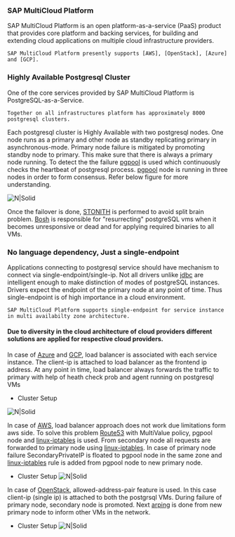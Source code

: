### SAP MultiCloud Platform

SAP MultiCloud Platform is an open platform-as-a-service (PaaS) product that provides core platform and backing services, for building and extending cloud applications on multiple cloud infrastructure providers.

    SAP MultiCloud Platform presently supports [AWS], [OpenStack], [Azure] and [GCP].

### Highly Available Postgresql Cluster

One of the core services provided by SAP MultiCloud Platform is PostgreSQL-as-a-Service.

    Together on all infrastructures platform has approximately 8000 postgresql clusters.

Each postgresql cluster is Highly Available with two postgresql nodes. One node runs as a primary and other node as standby replicating primary in asynchronous-mode. Primary node failure is mitigated by promoting standby node to primary. This make sure that there is always a primary node running. To detect the the failure [pgpool] is used which continuously checks the heartbeat of postgresql process. [pgpool] node is running in three nodes in order to form consensus. Refer below figure for more understanding.

![N|Solid](https://github.com/dbossap/dbos-performance/blob/master/postgresql-Cluster.png?raw=true)
  
  Once the failover is done, [STONITH] is performed to avoid split brain problem. [Bosh] is responsible for "resurrecting" postgreSQL vms when it becomes unresponsive or dead and for applying required binaries to all VMs.

### No language dependency, Just a single-endpoint

  Applications connecting to postgresql service should have mechanism to connect via single-endpoint/single-ip. Not all drivers unlike [jdbc] are intelligent enough to make distinction of modes of postgreSQL instances. Drivers expect the endpoint of the primary node at any point of time. Thus single-endpoint is of high importance in a cloud environment. 
  
    SAP MultiCloud Platform supports single-endpoint for service instance in multi availabilty zone architecture.
    
#### Due to diversity in the cloud architecture of cloud providers different solutions are applied for respective cloud providers.


In case of [Azure] and [GCP], load balancer is associated with each service instance. The client-ip is attached to load balancer as the frontend ip address. At any point in time, load balancer always forwards the traffic to primary with help of heath check prob and agent running on postgresql VMs

- Cluster Setup

![N|Solid](https://github.com/dbossap/dbos-performance/blob/master/Azure-Implementation.png?raw=true)


In case of [AWS], load balancer approach does not work due limitations form aws side. To solve this problem [Route53] with MultiValue policy, pgpool node and [linux-iptables] is used. From secondary node all requests are forwarded to primary node using [linux-iptables]. In case of primary node failure SecondaryPrivateIP is floated to pgpool node in the same zone and [linux-iptables] rule is added from pgpool node to new primary node.

 - Cluster Setup
![N|Solid](https://github.com/dbossap/dbos-performance/blob/master/PMS1.png?raw=true)


In case of [OpenStack], allowed-address-pair feature is used. In this case client-ip (single ip) is attached to both the postgrsql VMs. During failure of primary node, secondary node is promoted. Next [arping] is done from new primary node to inform other VMs in the network.

- Cluster Setup
![N|Solid](https://github.com/dbossap/dbos-performance/blob/master/openStack.png?raw=true)

[aws]: <https://aws.amazon.com>
[azure]: <https://azure.microsoft.com/en-us/>
[gcp]: <https://cloud.google.com/>
[openstack]: <https://www.openstack.org/>
[bosh]: <https://bosh.io/docs/>
[pgpool]: <http://www.pgpool.net/mediawiki/index.php/Main_Page>
[STONITH]: <https://en.wikipedia.org/wiki/STONITH>
[arping]: <https://en.wikipedia.org/wiki/Arping>
[jdbc]: <https://en.wikipedia.org/wiki/Java_Database_Connectivity>
[Route53]: <https://aws.amazon.com/route53>
[linux-iptables]: <https://en.wikipedia.org/wiki/Iptables>
